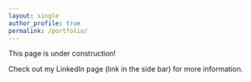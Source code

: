 ```yaml
---
layout: single
author_profile: true
permalink: /portfolio/
---
```


This page is under construction!

Check out my LinkedIn page (link in the side bar) for more information.